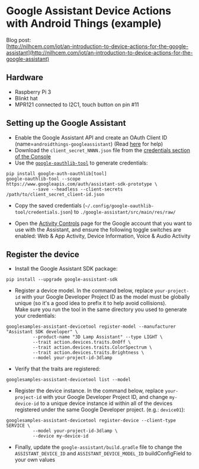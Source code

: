 # Google Assistant Device Actions with Android Things (example)

Blog post:  
[http://nilhcem.com/iot/an-introduction-to-device-actions-for-the-google-assistant](http://nilhcem.com/iot/an-introduction-to-device-actions-for-the-google-assistant)


## Hardware

- Raspberry Pi 3
- Blinkt hat
- MPR121 connected to I2C1, touch button on pin #11

## Setting up the Google Assistant

- Enable the Google Assistant API and create an OAuth Client ID (name=`androidthings-googleassistant`) (Read [here](https://developers.google.com/assistant/sdk/guides/service/python/embed/config-dev-project-and-account) for help)
- Download the `client_secret_NNNN.json` file from the [credentials section of the Console](https://console.developers.google.com/apis/credentials)
- Use the [`google-oauthlib-tool`](https://github.com/GoogleCloudPlatform/google-auth-library-python-oauthlib) to generate credentials:
```
pip install google-auth-oauthlib[tool]
google-oauthlib-tool --scope https://www.googleapis.com/auth/assistant-sdk-prototype \
          --save --headless --client-secrets /path/to/client_secret_client-id.json
```

- Copy the saved credentials (`~/.config/google-oauthlib-tool/credentials.json`) to `./google-assistant/src/main/res/raw/`

- Open the [Activity Controls](https://developers.google.com/assistant/sdk/prototype/getting-started-other-platforms/config-dev-project-and-account#set-activity-controls) page for the Google account that you want to use with the Assistant, and ensure the following toggle switches are enabled: Web & App Activity, Device Information, Voice & Audio Activity


## Register the device

- Install the Google Assistant SDK package:  
```
pip install --upgrade google-assistant-sdk
```

- Register a device model. In the command below, replace `your-project-id` with your Google Developer Project ID as the model must be globally unique (so it's a good idea to prefix it to help avoid collisions).  
Make sure you run the tool in the same directory you used to generate your credentials:  
```
googlesamples-assistant-devicetool register-model --manufacturer "Assistant SDK developer" \
          --product-name "3D Lamp Assistant" --type LIGHT \
          --trait action.devices.traits.OnOff \
          --trait action.devices.traits.ColorSpectrum \
          --trait action.devices.traits.Brightness \
          --model your-project-id-3dlamp
```

- Verify that the traits are registered:  
```
googlesamples-assistant-devicetool list --model
```

- Register the device instance. In the command below, replace `your-project-id` with your Google Developer Project ID, and change `my-device-id` to a unique device instance id within all of the devices registered under the same Google Developer project. (e.g.: `device01`):  
```
googlesamples-assistant-devicetool register-device --client-type SERVICE \
          --model your-project-id-3dlamp \
          --device my-device-id
```

- Finally, update the `google-assistant/build.gradle` file to change the `ASSISTANT_DEVICE_ID` and `ASSISTANT_DEVICE_MODEL_ID` buildConfigField to your own values
